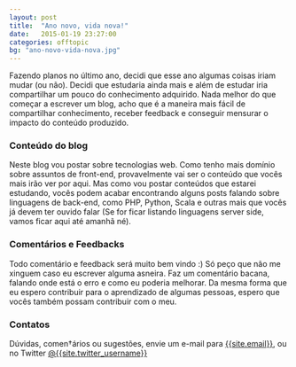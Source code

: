 ```yaml
---
layout: post
title:  "Ano novo, vida nova!"
date:   2015-01-19 23:27:00
categories: offtopic
bg: "ano-novo-vida-nova.jpg"
---
```


Fazendo planos no último ano, decidi que esse ano algumas coisas iriam mudar (ou não). Decidi que estudaria ainda mais e além de estudar iria compartilhar um pouco do conhecimento adquirido. Nada melhor do que começar a escrever um blog, acho que é a maneira mais fácil de compartilhar conhecimento, receber feedback e conseguir mensurar o impacto do conteúdo produzido.

### Conteúdo do blog

Neste blog vou postar sobre tecnologias web. Como tenho mais domínio sobre assuntos de front-end, provavelmente vai ser o conteúdo que vocês mais irão ver por aqui. Mas como vou postar conteúdos que estarei estudando, vocês podem acabar encontrando alguns posts falando sobre linguagens de back-end, como PHP, Python, Scala e outras mais que vocês já devem ter ouvido falar (Se for ficar listando linguagens server side, vamos ficar aqui até amanhã né).

### Comentários e Feedbacks

Todo comentário e feedback será muito bem vindo :)
Só peço que não me xinguem caso eu escrever alguma asneira. Faz um comentário bacana, falando onde está o erro e como eu poderia melhorar.
Da mesma forma que eu espero contribuir para o aprendizado de algumas pessoas, espero que vocês também possam contribuir com o meu.

### Contatos
Dúvidas, comen†ários ou sugestões, envie um e-mail para [{{site.email}}](mailto:{{site.email}}), ou no Twitter [@{{site.twitter_username}}](https://twitter.com/{{site.twitter_username}})
